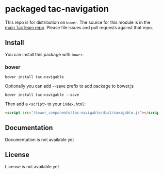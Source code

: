 # packaged tac-navigation

This repo is for distribution on `bower`. The source for this module is in the
[main TacTeam repo](https://github.com/tacteam/navigable).
Please file issues and pull requests against that repo.

## Install

You can install this package with `bower`.

### bower

```shell
bower install tac-navigable
```

Optionally you can add --save prefix to add package to bower.js

```shell
bower install tac-navigable --save
```

Then add a `<script>` to your `index.html`:

```html
<script src="/bower_components/tac-navigable/dist/navigable.js"></script>
```

## Documentation

Documentation is not available yet

## License

License is not available yet